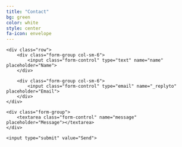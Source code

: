 ```yaml
---
title: "Contact"
bg: green
color: white
style: center
fa-icon: envelope
---
```


<form action="//formspree.io/brodericksteven@gmail.com" method="POST">
    <input type="hidden" name="_next" value="{{ site.url }}#contact">

    <div class="row">
        <div class="form-group col-sm-6">
            <input class="form-control" type="text" name="name" placeholder="Name">
        </div>

        <div class="form-group col-sm-6">
            <input class="form-control" type="email" name="_replyto" placeholder="Email">
        </div>
    </div>

    <div class="form-group">
        <textarea class="form-control" name="message" placeholder="Message"></textarea>
    </div>

    <input type="submit" value="Send">
</form>

<section class="social">
    <a href="https://www.linkedin.com/in/{{ site.linkedin_username }}">
        <i class="fa fa-linkedin social" aria-hidden="true"></i>
    </a>
    <a href="https://github.com/{{ site.github_username }}">
        <i class="fa fa-github social" aria-hidden="true"></i>
    </a>
    <a href="https://gitlab.com/u/{{ site.gitlab_username }}">
        <i class="fa fa-gitlab social" aria-hidden="true"></i>
    </a>
    <a href="https://bitbucket.org/{{ site.bitbucket_username }}">
        <i class="fa fa-bitbucket social" aria-hidden="true"></i>
    </a>
    <a href="https://twitter.com/{{ site.twitter_username }}">
        <i class="fa fa-twitter social" aria-hidden="true"></i>
    </a>
</section>
